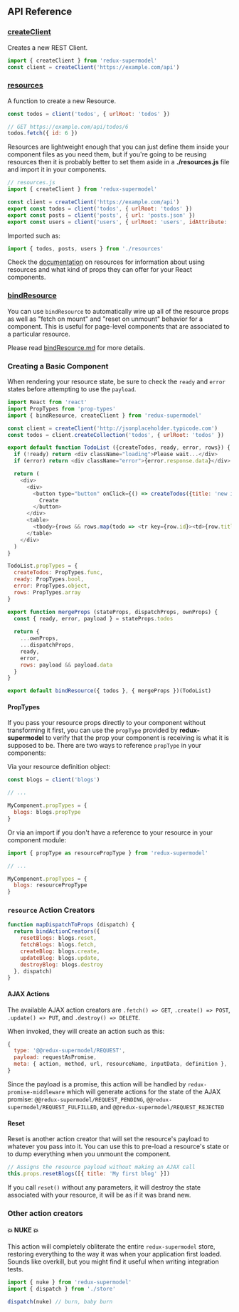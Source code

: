 ## API Reference

### [createClient](createClient.md)

Creates a new REST Client.

```js
import { createClient } from 'redux-supermodel'
const client = createClient('https://example.com/api')
```

### [resources](resources.md)

A function to create a new Resource.

```js
const todos = client('todos', { urlRoot: 'todos' })

// GET https://example.com/api/todos/6
todos.fetch({ id: 6 })
```

Resources are lightweight enough that you can just define them inside your component files as you need them, but if you're going to be reusing resources then it is probably better to set them aside in a **./resources.js** file and import it in your components.

```js
// resources.js
import { createClient } from 'redux-supermodel'

const client = createClient('https://example.com/api')
export const todos = client('todos', { urlRoot: 'todos' })
export const posts = client('posts', { url: 'posts.json' })
export const users = client('users', { urlRoot: 'users', idAttribute: 'userId' })
```

Imported such as:

```js
import { todos, posts, users } from './resources'
```

Check the [documentation](resources.md) on resources for information about using resources and what kind of props they can offer for your React components.

### [bindResource](docs/bindResource.md)

You can use `bindResource` to automatically wire up all of the resource props as well as "fetch on mount" and "reset on unmount" behavior for a component. This is useful for page-level components that are associated to a particular resource.

Please read [bindResource.md](docs/bindResource.md) for more details.

### Creating a Basic Component

When rendering your resource state, be sure to check the `ready` and `error` states before attempting to use the `payload`.

```js
import React from 'react'
import PropTypes from 'prop-types'
import { bindResource, createClient } from 'redux-supermodel'

const client = createClient('http://jsonplaceholder.typicode.com')
const todos = client.createCollection('todos', { urlRoot: 'todos' })

export default function TodoList ({createTodos, ready, error, rows}) {
  if (!ready) return <div className="loading">Please wait...</div>
  if (error) return <div className="error">{error.response.data}</div>

  return (
    <div>
      <div>
        <button type="button" onClick={() => createTodos({title: 'new item'})}>
          Create
        </button>
      </div>
      <table>
        <tbody>{rows && rows.map(todo => <tr key={row.id}><td>{row.title}</td></tr>)}</tbody>
      </table>
    </div>
  )
}

TodoList.propTypes = {
  createTodos: PropTypes.func,
  ready: PropTypes.bool,
  error: PropTypes.object,
  rows: PropTypes.array
}

export function mergeProps (stateProps, dispatchProps, ownProps) {
  const { ready, error, payload } = stateProps.todos
  
  return {
    ...ownProps,
    ...dispatchProps,
    ready,
    error,
    rows: payload && payload.data
  }
}

export default bindResource({ todos }, { mergeProps })(TodoList)
```

#### PropTypes

If you pass your resource props directly to your component without transforming it first, you can use the `propType` provided by **redux-supermodel** to verify that the prop your component is receiving is what it is supposed to be. There are two ways to reference `propType` in your components:

Via your resource definition object:

```js
const blogs = client('blogs')

// ...

MyComponent.propTypes = {
  blogs: blogs.propType
}
```

Or via an import if you don't have a reference to your resource in your component module:

```js
import { propType as resourcePropType } from 'redux-supermodel'

// ...

MyComponent.propTypes = {
  blogs: resourcePropType
}
```

### `resource` Action Creators

```js
function mapDispatchToProps (dispatch) {
  return bindActionCreators({
    resetBlogs: blogs.reset,
    fetchBlogs: blogs.fetch,
    createBlog: blogs.create,
    updateBlog: blogs.update,
    destroyBlog: blogs.destroy
  }, dispatch)
}
```

#### AJAX Actions

The available AJAX action creators are `.fetch() => GET`, `.create() => POST`, `.update() => PUT`, and `.destroy() => DELETE`.

When invoked, they will create an action such as this:

```js
{
  type: '@@redux-supermodel/REQUEST',
  payload: requestAsPromise,
  meta: { action, method, url, resourceName, inputData, definition },
}
```

Since the payload is a promise, this action will be handled by `redux-promise-middleware` which will generate actions for the state of the AJAX promise: `@@redux-supermodel/REQUEST_PENDING`, `@@redux-supermodel/REQUEST_FULFILLED`, and `@@redux-supermodel/REQUEST_REJECTED`

#### Reset

Reset is another action creator that will set the resource's payload to whatever you pass into it. You can use this to pre-load a resource's state or to dump everything when you unmount the component.

```js
// Assigns the resource payload without making an AJAX call
this.props.resetBlogs([{ title: 'My first blog' }])
```

If you call `reset()` without any parameters, it will destroy the state associated with your resource, it will be as if it was brand new.

### Other action creators

#### :boom: NUKE :boom:

This action will completely obliterate the entire `redux-supermodel` store, restoring everything to the way it was when your application first loaded. Sounds like overkill, but you might find it useful when writing integration tests.

```js
import { nuke } from 'redux-supermodel'
import { dispatch } from './store'

dispatch(nuke) // burn, baby burn
```
